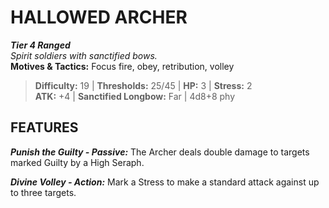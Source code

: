 ﻿---
tier: 4
type: Ranged
difficulty: 19
hp: 3
stress: 2
---
# HALLOWED ARCHER

***Tier 4 Ranged***  
*Spirit soldiers with sanctified bows.*  
**Motives & Tactics:** Focus fire, obey, retribution, volley

> **Difficulty:** 19 | **Thresholds:** 25/45 | **HP:** 3 | **Stress:** 2  
> **ATK:** +4 | **Sanctified Longbow:** Far | 4d8+8 phy  

## FEATURES

***Punish the Guilty - Passive:*** The Archer deals double damage to targets marked Guilty by a High Seraph.

***Divine Volley - Action:*** Mark a Stress to make a standard attack against up to three targets.

